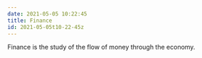```yaml
---
date: 2021-05-05 10:22:45
title: Finance
id: 2021-05-05t10-22-45z
---
```


Finance is the study of the flow of money through the economy.
